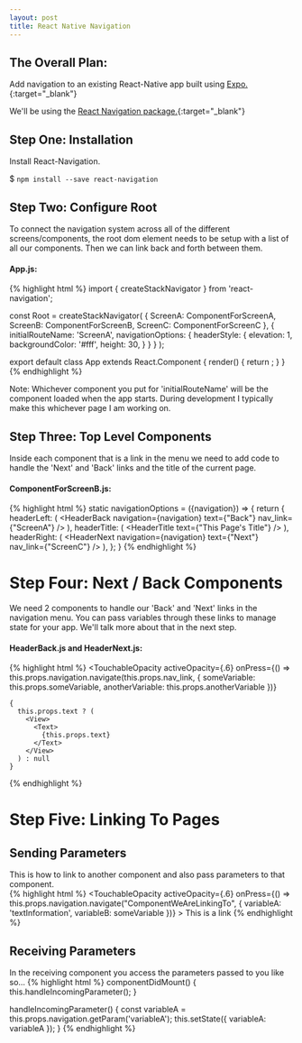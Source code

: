 ```yaml
---
layout: post
title: React Native Navigation
---
```



## The Overall Plan:

Add navigation to an existing React-Native app built using [Expo.](https://docs.expo.io/versions/latest/workflow/create-react-native-app){:target="_blank"}

We'll be using the [React Navigation package.](https://reactnavigation.org/docs/en/getting-started.html){:target="_blank"} 


## Step One: Installation

Install React-Navigation. 

$ `npm install --save react-navigation`


## Step Two: Configure Root
To connect the navigation system across all of the different screens/components, the root dom element needs to be setup with a list of all our components.  Then we can link back and forth between them. 

#### **App.js:**
{% highlight html %}
  import { createStackNavigator } from 'react-navigation';

  const Root = createStackNavigator(
    {
      ScreenA: ComponentForScreenA,
      ScreenB: ComponentForScreenB,
      ScreenC: ComponentForScreenC
    },
    {
      initialRouteName: 'ScreenA',
      navigationOptions: {
        headerStyle: {
          elevation: 1,
          backgroundColor: '#fff',
          height: 30,
        }
      }
    }
  );

  export default class App extends React.Component {
    render() {
      return <Root />;
    }
  }
{% endhighlight %}

Note:  Whichever component you put for 'initialRouteName' will be the component loaded when the app starts.  During development I typically make this whichever page I am working on.


## Step Three: Top Level Components
Inside each component that is a link in the menu we need to add code to handle the 'Next' and 'Back' links and the title of the current page.

#### **ComponentForScreenB.js:**
{% highlight html %}
  static navigationOptions = ({navigation}) => {
    return {
      headerLeft: (
        <HeaderBack 
          navigation={navigation}
          text={"Back"}
          nav_link={"ScreenA"}
        />
      ),
      headerTitle: (
        <HeaderTitle text={"This Page's Title"} />
      ),
      headerRight: (
        <HeaderNext 
          navigation={navigation}
          text={"Next"}
          nav_link={"ScreenC"}
        />
      ),
    };
  }
{% endhighlight %}


# Step Four: Next / Back Components
We need 2 components to handle our 'Back' and 'Next' links in the navigation menu.  You can pass variables through these links to manage state for your app.  We'll talk more about that in the next step.

#### **HeaderBack.js and HeaderNext.js:**
{% highlight html %}
  <TouchableOpacity 
    activeOpacity={.6}
    onPress={() => this.props.navigation.navigate(this.props.nav_link, {
      someVariable: this.props.someVariable,
      anotherVariable: this.props.anotherVariable
    })}
  >
    {
      this.props.text ? (
        <View>
          <Text>
            {this.props.text}
          </Text>
        </View>
      ) : null
    }
  </TouchableOpacity>
{% endhighlight %}


# Step Five: Linking To Pages
## Sending Parameters
This is how to link to another component and also pass parameters to that component.  
{% highlight html %}
  <View>
    <TouchableOpacity
      activeOpacity={.6}
      onPress={() => this.props.navigation.navigate("ComponentWeAreLinkingTo", {
        variableA: 'textInformation',
        variableB: someVariable
      })}
    >
      <Text>This is a link</Text>
    </TouchableOpacity>
  </View>
{% endhighlight %}

## Receiving Parameters
In the receiving component you access the parameters passed to you like so... 
{% highlight html %}
  componentDidMount() {
    this.handleIncomingParameter();
  }
  
  handleIncomingParameter() {
    const variableA = this.props.navigation.getParam('variableA');
    this.setState({
      variableA: variableA
    });
  }
{% endhighlight %} 

